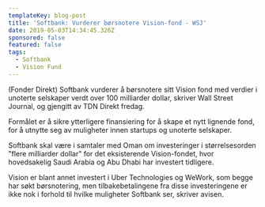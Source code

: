 ```yaml
---
templateKey: blog-post
title: 'Softbank: Vurderer børsnotere Vision-fond - WSJ'
date: 2019-05-03T14:34:45.326Z
sponsored: false
featured: false
tags:
  - Softbank
  - Vision Fund
---
```

(Fonder Direkt) Softbank vurderer å børsnotere sitt Vision fond med verdier i unoterte selskaper verdt over 100 milliarder dollar, skriver Wall Street Journal, og gjengitt av TDN Direkt fredag.



Formålet er å sikre ytterligere finansiering for å skape et nytt lignende fond, for å utnytte seg av muligheter innen startups og unoterte selskaper.



Softbank skal være i samtaler med Oman om investeringer i størrelsesorden "flere milliarder dollar" for det eksisterende Vision-fondet, hvor hovedsakelig Saudi Arabia og Abu Dhabi har investert tidligere.



Vision er blant annet investert i Uber Technologies og WeWork, som begge har søkt børsnotering, men tilbakebetalingene fra disse investeringene er ikke nok i forhold til hvilke muligheter Softbank ser, skriver avisen.
